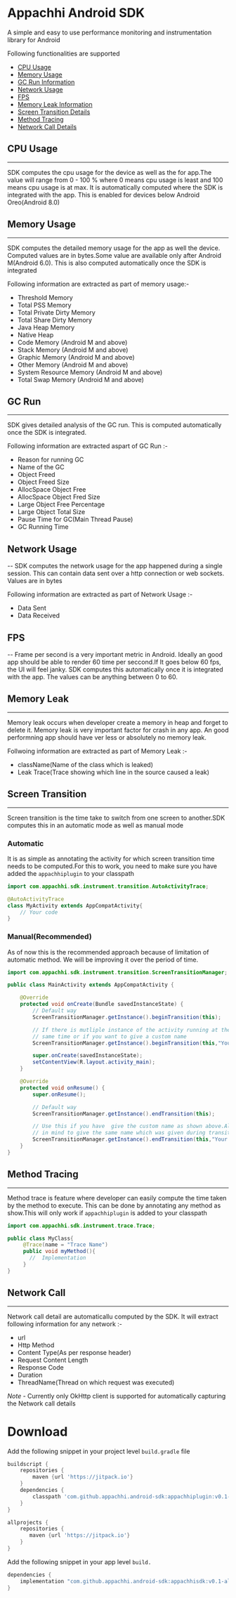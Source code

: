 
# Appachhi Android SDK
A simple and easy to use performance monitoring and instrumentation library for
Android

Following functionalities are supported
- [CPU Usage](#cpu-usage)
- [Memory Usage](#memory-usage)
- [GC Run Information](#gc-run)
- [Network Usage](#network-usage)
- [FPS](#fps)
- [Memory Leak Information](#memory-leak)
- [Screen Transition Details](#screen-transition)
- [Method Tracing](#method-tracing)
- [Network Call Details](#network-call)

## CPU Usage
---
SDK computes the cpu usage for the device as well as the for app.The value will range from 0 - 100 % where 0 means cpu usage is least and 100 means cpu usage is at max. It is automatically computed where the SDK is integrated with the app. This is enabled for devices below Android Oreo(Android 8.0)

## Memory Usage
---
SDK computes the detailed memory usage for the app as well the device. Computed values are in bytes.Some value are available only after Android M(Android 6.0). This is also computed automatically once the SDK is integrated

Following information are extracted as part of memory usage:-
- Threshold Memory
- Total PSS Memory
- Total Private Dirty Memory
- Total Share Dirty Memory
- Java Heap Memory
- Native Heap
- Code Memory (Android M and above)
- Stack Memory (Android M and above)
- Graphic Memory (Android M and above)
- Other Memory (Android M and above)
- System Resource Memory (Android M and above)
- Total Swap Memory (Android M and above)

## GC Run
---
SDK  gives detailed analysis of the GC run. This is computed automatically once the SDK is integrated.

Following information are extracted aspart of GC Run :-
-  Reason for running GC
-  Name of the GC
-  Object Freed
-  Object Freed Size
-  AllocSpace Object Free
-  AllocSpace Object Fred Size
-  Large Object Free Percentage
-  Large Object Total Size
-  Pause Time for GC(Main Thread Pause)
-  GC Running Time

## Network Usage
--
SDK computes the network usage for the app happened during a single session. This can contain data sent over a http connection or web sockets. Values are in bytes

Following information are extracted as part of Network Usage :-
-  Data Sent
-  Data Received

## FPS
--
Frame per second is a very important metric in Android. Ideally an good app should be able to render 60 time per seccond.If It goes below 60 fps, the UI will feel janky. SDK computes this automatically once it is integrated with the app. The values can be anything between 0 to 60.

## Memory Leak
---
Memory leak occurs when developer create a memory in heap and forget to delete it. Memory leak is very important factor for crash in any app. An good performning app should have ver less or absolutely no memory leak.

Follwoing information are extracted as part of Memory Leak :-
- className(Name of the class which is leaked)
- Leak Trace(Trace showing which line in the source caused a leak)

## Screen Transition
---
Screen transition is the time take to switch from one screen to another.SDK computes this in an automatic mode as well as manual mode

### Automatic
It is as simple as annotating the activity for which screen transition time
needs to be computed.For this to work, you need to make sure you have added the `appachhiplugin` to your classpath

```java
import com.appachhi.sdk.instrument.transition.AutoActivityTrace;

@AutoActivityTrace
class MyActivity extends AppCompatActivity{
    // Your code
}
```

### Manual(Recommended)

As of now this is the recommended approach because of limitation of automatic
method. We will be improving it over the period of time.
```java
import com.appachhi.sdk.instrument.transition.ScreenTransitionManager;

public class MainActivity extends AppCompatActivity {

    @Override
    protected void onCreate(Bundle savedInstanceState) {
        // Default way
        ScreenTransitionManager.getInstance().beginTransition(this);

        // If there is mutliple instance of the activity running at the
        // same time or if you want to give a custom name
        ScreenTransitionManager.getInstance().beginTransition(this,"Your Screen Name");

        super.onCreate(savedInstanceState);
        setContentView(R.layout.activity_main);
    }

    @Override
    protected void onResume() {
        super.onResume();

        // Default way
        ScreenTransitionManager.getInstance().endTransition(this);

        // Use this if you have  give the custom name as shown above.Also keep
        // in mind to give the same name which was given during transition start
        ScreenTransitionManager.getInstance().endTransition(this,"Your Screen Name");
    }
}

```

## Method Tracing
---
Method trace is feature where developer can easily compute the time taken by the method to execute. This can be done by annotating any method as show.This will only work if `appachhiplugin` is added to your classpath

```java
import com.appachhi.sdk.instrument.trace.Trace;

public class MyClass{
     @Trace(name = "Trace Name")
     public void myMethod(){
       //  Implementation
     }
}
```
## Network Call
---
Network call detail are automaticallu computed by the SDK. 
It will extract following information for any network :-
- url 
- Http Method
- Content Type(As per response header)
- Request Content Length
- Response Code
- Duration
- ThreadName(Thread on which request was executed)

*Note* - Currently only OkHttp client is supported for automatically capturing the Network call details


# Download

Add the following snippet in your project level `build.gradle` file

```gradle
buildscript {
    repositories {
        maven {url 'https://jitpack.io'}
    }
    dependencies {
        classpath 'com.github.appachhi.android-sdk:appachhiplugin:v0.1-alpha"
    }
}

allprojects {
    repositories {
       maven {url 'https://jitpack.io'}
    }
}
```
Add the following snippet in your app level `build.`

```gradle
dependencies {
    implementation "com.github.appachhi.android-sdk:appachhisdk:v0.1-alpha"
}

```
